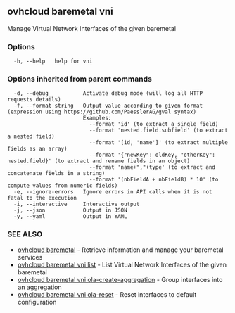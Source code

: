 ## ovhcloud baremetal vni

Manage Virtual Network Interfaces of the given baremetal

### Options

```
  -h, --help   help for vni
```

### Options inherited from parent commands

```
  -d, --debug           Activate debug mode (will log all HTTP requests details)
  -f, --format string   Output value according to given format (expression using https://github.com/PaesslerAG/gval syntax)
                        Examples:
                          --format 'id' (to extract a single field)
                          --format 'nested.field.subfield' (to extract a nested field)
                          --format '[id, 'name']' (to extract multiple fields as an array)
                          --format '{"newKey": oldKey, "otherKey": nested.field}' (to extract and rename fields in an object)
                          --format 'name+","+type' (to extract and concatenate fields in a string)
                          --format '(nbFieldA + nbFieldB) * 10' (to compute values from numeric fields)
  -e, --ignore-errors   Ignore errors in API calls when it is not fatal to the execution
  -i, --interactive     Interactive output
  -j, --json            Output in JSON
  -y, --yaml            Output in YAML
```

### SEE ALSO

* [ovhcloud baremetal](ovhcloud_baremetal.md)	 - Retrieve information and manage your baremetal services
* [ovhcloud baremetal vni list](ovhcloud_baremetal_vni_list.md)	 - List Virtual Network Interfaces of the given baremetal
* [ovhcloud baremetal vni ola-create-aggregation](ovhcloud_baremetal_vni_ola-create-aggregation.md)	 - Group interfaces into an aggregation
* [ovhcloud baremetal vni ola-reset](ovhcloud_baremetal_vni_ola-reset.md)	 - Reset interfaces to default configuration

